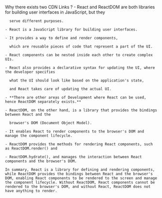 Why there exists two CDN Links ? - React and ReactDOM are both libraries for building user interfaces in JavaScript, but they

      serve different purposes.

    - React is a JavaScript library for building user interfaces.

    - It provides a way to define and render components,

      which are reusable pieces of code that represent a part of the UI.

    - React components can be nested inside each other to create complex UIs.

    - React also provides a declarative syntax for updating the UI, where the developer specifies

      what the UI should look like based on the application's state,

      and React takes care of updating the actual UI.

    - **There are other areas of Development where React can be used, hence ReactDOM separately exists.**

    - ReactDOM, on the other hand, is a library that provides the bindings between React and the

      browser's DOM (Document Object Model).

    - It enables React to render components to the browser's DOM and manage the component lifecycle.

    - ReactDOM provides the methods for rendering React components, such as ReactDOM.render() and

    - ReactDOM.hydrate(), and manages the interaction between React components and the browser's DOM.

    In summary, React is a library for defining and rendering components, while ReactDOM provides the bindings between React and the browser's DOM, enabling React components to be rendered to the screen and manage the component lifecycle. Without ReactDOM, React components cannot be rendered to the browser's DOM, and without React, ReactDOM does not have anything to render.
